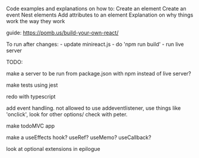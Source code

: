 Code examples and explanations on how to:
    Create an element
    Create an event
    Nest elements
    Add attributes to an element
Explanation on why things work the way they work

guide: https://pomb.us/build-your-own-react/

To run after changes:
    - update minireact.js
    - do 'npm run build'
    - run live server
    
TODO:


make a server to be run from package.json with npm instead of live server?

make tests using jest

redo with typescript

add event handling. not allowed to use addeventlistener, use things like 'onclick', look for other options/ check with peter.

make todoMVC app

make a useEffects hook? useRef? useMemo? useCallback?

look at optional extensions in epilogue